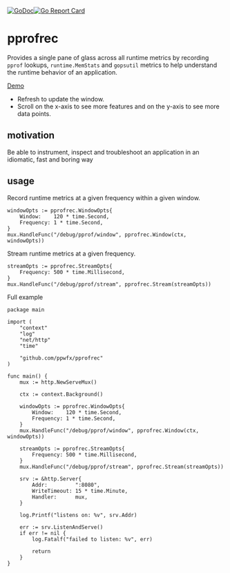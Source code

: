 [![GoDoc](https://godoc.org/github.com/ppwfx/pprofrec?status.svg)](https://godoc.org/github.com/ppwfx/pprofrec)[![Go Report Card](https://goreportcard.com/badge/github.com/ppwfx/pprofrec)](https://goreportcard.com/report/github.com/ppwfx/pprofrec)

# pprofrec

Provides a single pane of glass across all runtime metrics
by recording `pprof` lookups, `runtime.MemStats` and `gopsutil` metrics
to help understand the runtime behavior of an application.

[Demo](https://pprofrec-example-slzntuj6pq-uc.a.run.app/debug/pprof/window)
- Refresh to update the window.
- Scroll on the x-axis to see more features and on the y-axis to see more data points.

## motivation

Be able to instrument, inspect and troubleshoot an application in an idiomatic, fast and boring way

## usage

Record runtime metrics at a given frequency within a given window.

```golang
windowOpts := pprofrec.WindowOpts{
    Window:    120 * time.Second,
    Frequency: 1 * time.Second,
}
mux.HandleFunc("/debug/pprof/window", pprofrec.Window(ctx, windowOpts))
```

Stream runtime metrics at a given frequency.

```golang
streamOpts := pprofrec.StreamOpts{
    Frequency: 500 * time.Millisecond,
}
mux.HandleFunc("/debug/pprof/stream", pprofrec.Stream(streamOpts))
```

Full example

```golang
package main

import (
	"context"
	"log"
	"net/http"
	"time"

	"github.com/ppwfx/pprofrec"
)

func main() {
	mux := http.NewServeMux()

	ctx := context.Background()

	windowOpts := pprofrec.WindowOpts{
		Window:    120 * time.Second,
		Frequency: 1 * time.Second,
	}
	mux.HandleFunc("/debug/pprof/window", pprofrec.Window(ctx, windowOpts))

	streamOpts := pprofrec.StreamOpts{
		Frequency: 500 * time.Millisecond,
	}
	mux.HandleFunc("/debug/pprof/stream", pprofrec.Stream(streamOpts))

	srv := &http.Server{
		Addr:         ":8080",
		WriteTimeout: 15 * time.Minute,
		Handler:      mux,
	}

	log.Printf("listens on: %v", srv.Addr)

	err := srv.ListenAndServe()
	if err != nil {
		log.Fatalf("failed to listen: %v", err)

		return
	}
}
```
